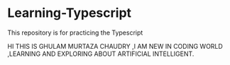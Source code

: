 # Learning-Typescript
This repository is for practicing the Typescript

HI THIS IS GHULAM MURTAZA CHAUDRY ,I AM NEW IN CODING WORLD ,LEARNING AND EXPLORING ABOUT ARTIFICIAL INTELLIGENT.
